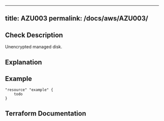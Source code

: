 
---
title: AZU003
permalink: /docs/aws/AZU003/
---


## Check Description

Unencrypted managed disk.

## Explanation

## Example

```
"resource" "example" {
	todo
}
```

## Terraform Documentation
